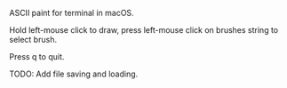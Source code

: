 ASCII paint for terminal in macOS.

Hold left-mouse click to draw, press left-mouse click on brushes string to select brush.

Press q to quit.

TODO: Add file saving and loading.